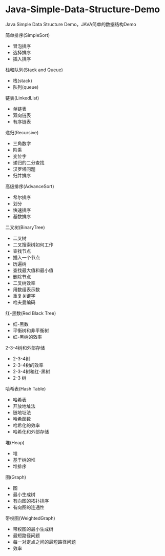 # Java-Simple-Data-Structure-Demo
Java Simple Data Structure Demo，JAVA简单的数据结构Demo

简单排序(SimpleSort)
* 冒泡排序
* 选择排序
* 插入排序

栈和队列(Stack and Queue)
* 栈(stack)
* 队列(queue)

链表(LinkedList)
* 单链表
* 双向链表
* 有序链表

递归(Recursive)
* 三角数字
* 阶乘
* 变位字
* 递归的二分查找
* 汉罗塔问题
* 归并排序

高级排序(AdvanceSort)
* 希尔排序
* 划分
* 快速排序
* 基数排序

二叉树(BinaryTree)
* 二叉树
* 二叉搜索树如何工作
* 查找节点
* 插入一个节点
* 历遍树
* 查找最大值和最小值
* 删除节点
* 二叉树效率
* 用数组表示数
* 重复关键字
* 哈夫曼编码

红-黑数(Red Black Tree)
* 红-黑数
* 平衡树和非平衡树
* 红-黑树的效率

2-3-4树和外部存储
* 2-3-4树
* 2-3-4树的效率
* 2-3-4树和红-黑树
* 2-3 树

哈希表(Hash Table)
* 哈希表
* 开放地址法
* 链地址法
* 哈希函数
* 哈希化的效率
* 哈希化和外部存储

堆(Heap)
* 堆
* 基于树的堆
* 堆排序

图(Graph)
* 图
* 最小生成树
* 有向图的拓扑排序
* 有向图的连通性

带权图(WeightedGraph)
* 带权图的最小生成树
* 最短路径问题
* 每一对定点之间的最短路径问题
* 效率



